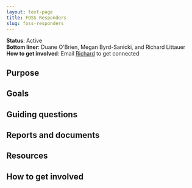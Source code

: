 ```yaml
---
layout: text-page
title: FOSS Responders
slug: foss-responders
---
```


**Status**: Active<br />
**Bottom liner**: Duane O'Brien, Megan Byrd-Sanicki, and Richard Littauer<br />
**How to get involved**: Email [Richard](richard@maintainer.io) to get connected

## Purpose

## Goals

## Guiding questions

## Reports and documents

## Resources

## How to get involved

